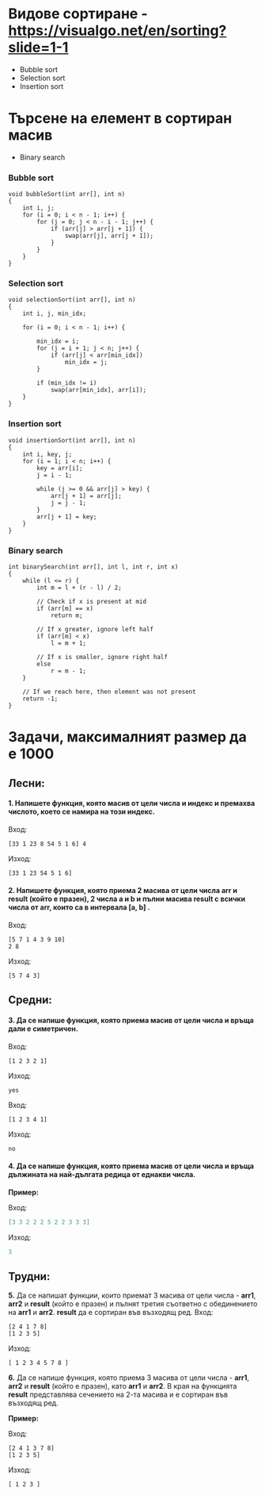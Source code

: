 # Видове сортиране - https://visualgo.net/en/sorting?slide=1-1

- Bubble sort
- Selection sort
- Insertion sort

# Търсене на елемент в сортиран масив

- Binary search

### Bubble sort

```
void bubbleSort(int arr[], int n)
{
    int i, j;
    for (i = 0; i < n - 1; i++) {
        for (j = 0; j < n - i - 1; j++) {
            if (arr[j] > arr[j + 1]) {
                swap(arr[j], arr[j + 1]);
            }
        }
    }
}
```

### Selection sort

```
void selectionSort(int arr[], int n)
{
    int i, j, min_idx;
 
    for (i = 0; i < n - 1; i++) {
 
        min_idx = i;
        for (j = i + 1; j < n; j++) {
            if (arr[j] < arr[min_idx])
                min_idx = j;
        }
 
        if (min_idx != i)
            swap(arr[min_idx], arr[i]);
    }
}
```

### Insertion sort

```
void insertionSort(int arr[], int n)
{
    int i, key, j;
    for (i = 1; i < n; i++) {
        key = arr[i];
        j = i - 1;
 
        while (j >= 0 && arr[j] > key) {
            arr[j + 1] = arr[j];
            j = j - 1;
        }
        arr[j + 1] = key;
    }
}
```

### Binary search

```
int binarySearch(int arr[], int l, int r, int x)
{
    while (l <= r) {
        int m = l + (r - l) / 2;
 
        // Check if x is present at mid
        if (arr[m] == x)
            return m;
 
        // If x greater, ignore left half
        if (arr[m] < x)
            l = m + 1;
 
        // If x is smaller, ignore right half
        else
            r = m - 1;
    }
 
    // If we reach here, then element was not present
    return -1;
}
```

# Задачи, максималният размер да е 1000

## Лесни:

#### **1.**  Напишете функция, която масив от цели числа и индекс и премахва числото, което се намира на този индекс.

Вход:

```
[33 1 23 8 54 5 1 6] 4
```

Изход:

```
[33 1 23 54 5 1 6]
```

#### **2.** Напишете функция, която приема 2 масива от цели числа **arr** и  **result** (който е празен), 2 числа **a** и **b**  и пълни масива **result** с всички числа от  **arr**, които са  в  интервала **[a, b]** .

Вход:

```
[5 7 1 4 3 9 10]
2 8
```

Изход:

```
[5 7 4 3]
```

## Средни:

#### **3.** Да се напише функция, която приема масив от цели числа и връща дали е симетричен.

Вход:

```
[1 2 3 2 1]
```

Изход:

```
yes
```

Вход:

```
[1 2 3 4 1]
```

Изход:

```
no
```

#### **4.** Да се напише функция, която приема масив от цели числа и връща дължината на най-дългата редица от еднакви числа.

**Пример:**

Вход:

```c++
[3 3 2 2 2 5 2 2 3 3 3]
```

Изход:

```c++
3
```

## Трудни:

**5.** Да се напишат функции, които приемат 3 масива от цели числа - **arr1**, **arr2** и **result** (който е празен) и пълнят третия съответно с обединението на **arr1** и **arr2**. **result** да е сортиран във възходящ ред.
Вход:

```
[2 4 1 7 8]
[1 2 3 5]
```

Изход:

```
[ 1 2 3 4 5 7 8 ]

```

**6.** Да се напише функция, която приема 3 масива от цели числа - **arr1**, **arr2** и **result** (който е празен), като **arr1** и **arr2**. В края на функцията **result** представлява сечението на 2-та масива и е сортиран във възходящ ред.

**Пример:**

Вход:

```
[2 4 1 3 7 8]
[1 2 3 5]
```

Изход:

```
[ 1 2 3 ]
```
